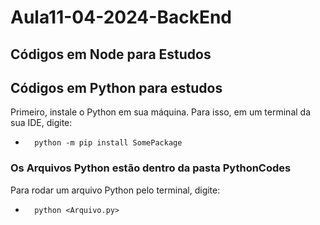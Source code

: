 # Aula11-04-2024-BackEnd

## Códigos em Node para Estudos



## Códigos em Python para estudos


Primeiro, instale o Python em sua máquina. Para isso, em um terminal da sua IDE, digite:

*       python -m pip install SomePackage

### Os Arquivos Python estão dentro da pasta PythonCodes

Para rodar um arquivo Python pelo terminal, digite:

*       python <Arquivo.py>

